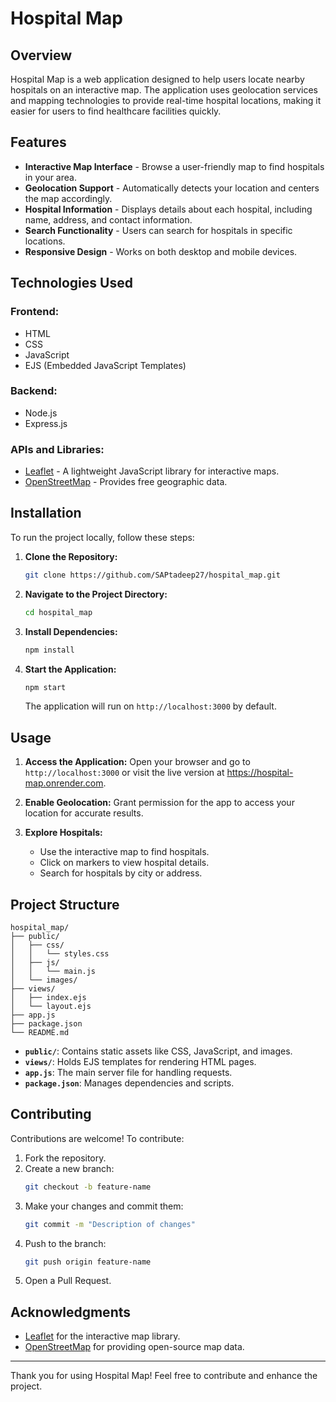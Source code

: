 # Hospital Map


## Overview

Hospital Map is a web application designed to help users locate nearby hospitals on an interactive map. The application uses geolocation services and mapping technologies to provide real-time hospital locations, making it easier for users to find healthcare facilities quickly.

## Features

- **Interactive Map Interface** - Browse a user-friendly map to find hospitals in your area.
- **Geolocation Support** - Automatically detects your location and centers the map accordingly.
- **Hospital Information** - Displays details about each hospital, including name, address, and contact information.
- **Search Functionality** - Users can search for hospitals in specific locations.
- **Responsive Design** - Works on both desktop and mobile devices.

## Technologies Used

### Frontend:
- HTML
- CSS
- JavaScript
- EJS (Embedded JavaScript Templates)

### Backend:
- Node.js
- Express.js

### APIs and Libraries:
- [Leaflet](https://leafletjs.com/) - A lightweight JavaScript library for interactive maps.
- [OpenStreetMap](https://www.openstreetmap.org/) - Provides free geographic data.

## Installation

To run the project locally, follow these steps:

1. **Clone the Repository:**
   ```bash
   git clone https://github.com/SAPtadeep27/hospital_map.git
   ```

2. **Navigate to the Project Directory:**
   ```bash
   cd hospital_map
   ```

3. **Install Dependencies:**
   ```bash
   npm install
   ```

4. **Start the Application:**
   ```bash
   npm start
   ```
   The application will run on `http://localhost:3000` by default.

## Usage

1. **Access the Application:**
   Open your browser and go to `http://localhost:3000` or visit the live version at https://hospital-map.onrender.com.

2. **Enable Geolocation:**
   Grant permission for the app to access your location for accurate results.

3. **Explore Hospitals:**
   - Use the interactive map to find hospitals.
   - Click on markers to view hospital details.
   - Search for hospitals by city or address.

## Project Structure

```
hospital_map/
├── public/
│   ├── css/
│   │   └── styles.css
│   ├── js/
│   │   └── main.js
│   └── images/
├── views/
│   ├── index.ejs
│   └── layout.ejs
├── app.js
├── package.json
└── README.md
```

- **`public/`**: Contains static assets like CSS, JavaScript, and images.
- **`views/`**: Holds EJS templates for rendering HTML pages.
- **`app.js`**: The main server file for handling requests.
- **`package.json`**: Manages dependencies and scripts.

## Contributing

Contributions are welcome! To contribute:

1. Fork the repository.
2. Create a new branch:
   ```bash
   git checkout -b feature-name
   ```
3. Make your changes and commit them:
   ```bash
   git commit -m "Description of changes"
   ```
4. Push to the branch:
   ```bash
   git push origin feature-name
   ```
5. Open a Pull Request.


## Acknowledgments

- [Leaflet](https://leafletjs.com/) for the interactive map library.
- [OpenStreetMap](https://www.openstreetmap.org/) for providing open-source map data.

---

Thank you for using Hospital Map! Feel free to contribute and enhance the project.


 
